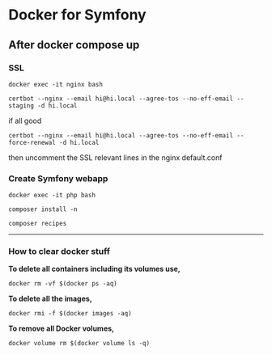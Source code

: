 # Docker for Symfony

## After docker compose up

### SSL

`docker exec -it nginx bash`

`certbot --nginx --email hi@hi.local --agree-tos --no-eff-email --staging -d hi.local`

if all good

`certbot --nginx --email hi@hi.local --agree-tos --no-eff-email --force-renewal -d hi.local`

then uncomment the SSL relevant lines in the nginx default.conf

### Create Symfony webapp

`docker exec -it php bash`

`composer install -n`

`composer recipes`

---

### How to clear docker stuff
**To delete all containers including its volumes use,**

`docker rm -vf $(docker ps -aq)`

**To delete all the images,**

`docker rmi -f $(docker images -aq)`

**To remove all Docker volumes,**

`docker volume rm $(docker volume ls -q)`
